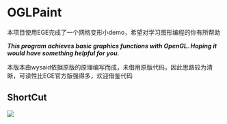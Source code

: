 <h1> OGLPaint </h1>

<p>本项目使用EGE完成了一个网格变形小demo，希望对学习图形编程的你有所帮助</p>
<p><b><i>This program achieves basic graphics functions with OpenGL. Hoping it would have something helpful for you.</i></b></p>

<p>本版本由wysaid依据原版的原理编写而成，未借用原版代码，因此思路较为清晰，可读性比EGE官方版强得多，欢迎借鉴代码</p>

<h2>ShortCut</h2>
<p><img src="https://raw.github.com/wysaid/EGE_Net/master/shortcut.jpg"></p>
